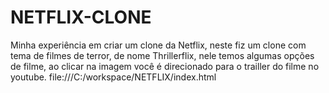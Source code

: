 # NETFLIX-CLONE
Minha experiência em criar um clone da Netflix, neste fiz um clone com tema de filmes de terror, de nome Thrillerflix, nele temos algumas opções de filme, ao clicar na imagem você é direcionado para o trailler do filme no youtube.
file:///C:/workspace/NETFLIX/index.html

